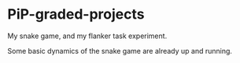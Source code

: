 # PiP-graded-projects
My snake game, and my flanker task experiment.

Some basic dynamics of the snake game are already up and running.
